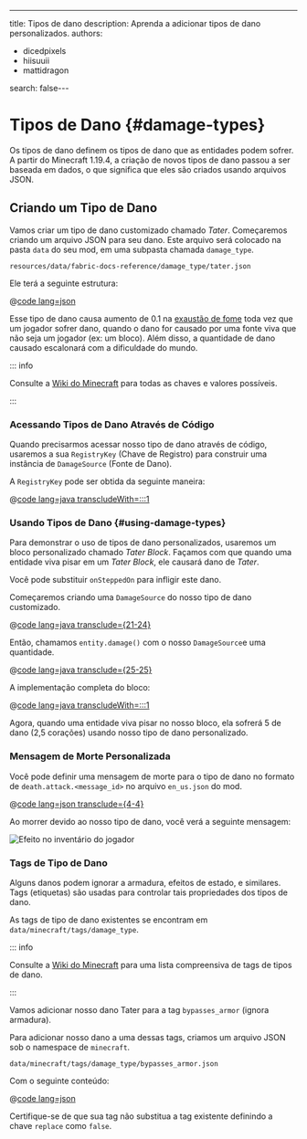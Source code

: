 ---
title: Tipos de dano
description: Aprenda a adicionar tipos de dano personalizados.
authors:
  - dicedpixels
  - hiisuuii
  - mattidragon

search: false---

# Tipos de Dano {#damage-types}

Os tipos de dano definem os tipos de dano que as entidades podem sofrer. A partir do Minecraft 1.19.4, a criação de novos tipos de dano passou a ser baseada em dados, o que significa que eles são criados usando arquivos JSON.

## Criando um Tipo de Dano

Vamos criar um tipo de dano customizado chamado _Tater_. Começaremos criando um arquivo JSON para seu dano. Este arquivo será colocado na pasta `data` do seu mod, em uma subpasta chamada `damage_type`.

```:no-line-numbers
resources/data/fabric-docs-reference/damage_type/tater.json
```

Ele terá a seguinte estrutura:

@[code lang=json](@/reference/1.21/src/main/generated/data/fabric-docs-reference/damage_type/tater.json)

Esse tipo de dano causa aumento de 0.1 na [exaustão de fome](https://minecraft.wiki/w/Hunger#Exhaustion_level_increase) toda vez que um jogador sofrer dano, quando o dano for causado por uma fonte viva que não seja um jogador (ex: um bloco). Além disso, a quantidade de dano causado escalonará com a dificuldade do mundo.

::: info

Consulte a [Wiki do Minecraft](https://pt.minecraft.wiki/w/Tipo_de_dano) para todas as chaves e valores possíveis.

:::

### Acessando Tipos de Dano Através de Código

Quando precisarmos acessar nosso tipo de dano através de código, usaremos a sua `RegistryKey` (Chave de Registro) para construir uma instância de `DamageSource` (Fonte de Dano).

A `RegistryKey` pode ser obtida da seguinte maneira:

@[code lang=java transcludeWith=:::1](@/reference/1.21/src/main/java/com/example/docs/damage/FabricDocsReferenceDamageTypes.java)

### Usando Tipos de Dano {#using-damage-types}

Para demonstrar o uso de tipos de dano personalizados, usaremos um bloco personalizado chamado _Tater Block_. Façamos com que quando uma entidade viva pisar em um _Tater Block_, ele causará dano de _Tater_.

Você pode substituir `onSteppedOn` para infligir este dano.

Começaremos criando uma `DamageSource` do nosso tipo de dano customizado.

@[code lang=java transclude={21-24}](@/reference/1.21/src/main/java/com/example/docs/damage/TaterBlock.java)

Então, chamamos `entity.damage()` com o nosso `DamageSource`e uma quantidade.

@[code lang=java transclude={25-25}](@/reference/1.21/src/main/java/com/example/docs/damage/TaterBlock.java)

A implementação completa do bloco:

@[code lang=java transcludeWith=:::1](@/reference/1.21/src/main/java/com/example/docs/damage/TaterBlock.java)

Agora, quando uma entidade viva pisar no nosso bloco, ela sofrerá 5 de dano (2,5 corações) usando nosso tipo de dano personalizado.

### Mensagem de Morte Personalizada

Você pode definir uma mensagem de morte para o tipo de dano no formato de `death.attack.<message_id>` no arquivo `en_us.json` do mod.

@[code lang=json transclude={4-4}](@/reference/1.21/src/main/resources/assets/fabric-docs-reference/lang/en_us.json)

Ao morrer devido ao nosso tipo de dano, você verá a seguinte mensagem:

![Efeito no inventário do jogador](/assets/develop/tater-damage-death.png)

### Tags de Tipo de Dano

Alguns danos podem ignorar a armadura, efeitos de estado, e similares. Tags (etiquetas) são usadas para controlar tais propriedades dos tipos de dano.

As tags de tipo de dano existentes se encontram em `data/minecraft/tags/damage_type`.

::: info

Consulte a [Wiki do Minecraft](https://pt.minecraft.wiki/w/Tipo_de_dano) para uma lista compreensiva de tags de tipos de dano.

:::

Vamos adicionar nosso dano Tater para a tag `bypasses_armor` (ignora armadura).

Para adicionar nosso dano a uma dessas tags, criamos um arquivo JSON sob o namespace de `minecraft`.

```:no-line-numbers
data/minecraft/tags/damage_type/bypasses_armor.json
```

Com o seguinte conteúdo:

@[code lang=json](@/reference/1.21/src/main/generated/data/minecraft/tags/damage_type/bypasses_armor.json)

Certifique-se de que sua tag não substitua a tag existente definindo a chave `replace` como `false`.

